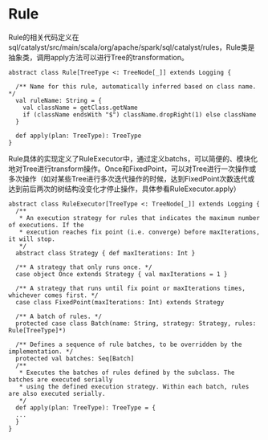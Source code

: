 # Rule

Rule的相关代码定义在sql/catalyst/src/main/scala/org/apache/spark/sql/catalyst/rules，Rule类是抽象类，调用apply方法可以进行Tree的transformation。

```
abstract class Rule[TreeType <: TreeNode[_]] extends Logging {

  /** Name for this rule, automatically inferred based on class name. */
  val ruleName: String = {
    val className = getClass.getName
    if (className endsWith "$") className.dropRight(1) else className
  }

  def apply(plan: TreeType): TreeType
}
```
Rule具体的实现定义了RuleExecutor中，通过定义batchs，可以简便的、模块化地对Tree进行transform操作。Once和FixedPoint，可以对Tree进行一次操作或多次操作（如对某些Tree进行多次迭代操作的时候，达到FixedPoint次数迭代或达到前后两次的树结构没变化才停止操作，具体参看RuleExecutor.apply）

```
abstract class RuleExecutor[TreeType <: TreeNode[_]] extends Logging {
  /**
   * An execution strategy for rules that indicates the maximum number of executions. If the
   * execution reaches fix point (i.e. converge) before maxIterations, it will stop.
   */
  abstract class Strategy { def maxIterations: Int }

  /** A strategy that only runs once. */
  case object Once extends Strategy { val maxIterations = 1 }

  /** A strategy that runs until fix point or maxIterations times, whichever comes first. */
  case class FixedPoint(maxIterations: Int) extends Strategy

  /** A batch of rules. */
  protected case class Batch(name: String, strategy: Strategy, rules: Rule[TreeType]*)

  /** Defines a sequence of rule batches, to be overridden by the implementation. */
  protected val batches: Seq[Batch]
  /**
   * Executes the batches of rules defined by the subclass. The batches are executed serially
   * using the defined execution strategy. Within each batch, rules are also executed serially.
   */
  def apply(plan: TreeType): TreeType = {
  ...
  }
}
```


